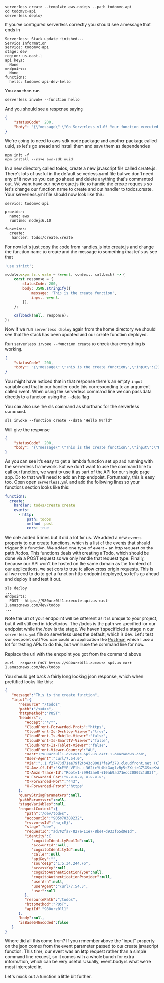```shell
serverless create --template aws-nodejs --path todomvc-api
cd todomvc-api
serverless deploy
```

If you've configured serverless correctly you should see a message that ends in
```
Serverless: Stack update finished...
Service Information
service: todomvc-api
stage: dev
region: us-east-1
api keys:
  None
endpoints:
  None
functions:
  hello: todomvc-api-dev-hello
```

You can then run

```shell
serverless invoke --function hello
```

And you should see a response saying
```json
{
    "statusCode": 200,
    "body": "{\"message\":\"Go Serverless v1.0! Your function executed successfully!\",\"input\":{}}"
}
```

We're going to need to aws-sdk node package and another package called uuid, so let's go ahead and install them and save them as dependencies 

```shell 
npm init -f
npm install --save aws-sdk uuid
```

In a new directory called todos, create a new javascript file called create.js.
There's lots of useful in the default serverless.yaml file but we don't need any of it now so you can go ahead and delete anything that's commented out.
We want have our new create.js file to handle the create requests so let's change our function name to create and our handler to todos.create. Your serverless.yml file should now look like this:
```
service: todomvc-api

provider:
  name: aws
  runtime: nodejs6.10

functions:
  create:
   handler: todos/create.create
```

For now let's just copy the code from handles.js into create.js and change the function name to create and the message to something that let's us see that 
```javascript
'use strict';

module.exports.create = (event, context, callback) => {
    const response = {
        statusCode: 200,
        body: JSON.stringify({
            message: 'This is the create function',
            input: event,
        }),
    };

    callback(null, response);
};
```
Now if we run `serverless deploy` again from the home directory we should see that the stack has been updated and our create function deployed.

Run `serverless invoke --function create` to check that everything is working.
```json
{
    "statusCode": 200,
    "body": "{\"message\":\"This is the create function\",\"input\":{}}"
}
```
You might have noticed that in that response there's an empty `input` variable and that in our handler code this corresponding to an argument called event.
When using the serverless command line we can pass data directly to a function using the --data flag

You can also use the sls command as shorthand for the serverless command.

```shell
sls invoke --function create --data "Hello World"
```
Will give the response
```json
{
    "statusCode": 200,
    "body": "{\"message\":\"This is the create function\",\"input\":\"Hello World\"}"
}
```
As you can see it's easy to get a lambda function set up and running with the serverless framework. But we don't want to use the command line to call our function, we want to use it as part of the API for our single page app. Do to that we'll need to add an http endpoint. Fortunately, this is easy too. Open open `serverless.yml` and add the following lines so your functions section looks like this:
```yaml
functions:
  create:
    handler: todos/create.create
    events:
      - http:
          path: todos
          method: post
          cors: true
```
We only added 5 lines but it did a lot for us. We added a new `events` property to our create functions, which is a list of the events that should trigger this function.
We added one type of event - an http request on the path /todos. This functions deals with creating a Todo, which should be done via a POST request so we only handle that request type. Finally, because our API won't be hosted on the same domain as the frontend of our applications, we set cors to true to allow cross origin requests.
This is all we need to do to get a function http endpoint deployed, so let's go ahead and deploy it and test it out.

```shell
sls deploy 
...
endpoints:
  POST - https://980urz0ll1.execute-api.us-east-1.amazonaws.com/dev/todos
...
```
Note the url of your endpoiint will be different as it is unique to your project, but it will still end in /dev/todos. The /todos is the path we specified for our endpoint while the /dev is the stage. We haven't specificied a stage in our `serverless.yml` file so serverless uses the default, which is dev.
Let's test our endpoint out! You can could an application like [Postman](https://www.getpostman.com/) which I use a lot for testing APIs to do this, but we'll use the command line for now. 

Replace the url with the endpoint you got from the command above
```shell
curl --request POST https://980urz0ll1.execute-api.us-east-1.amazonaws.com/dev/todos
```

You should get back a fairly long looking json response, which when prettified looks like this:
```json
{  
   "message":"This is the create function",
   "input":{  
      "resource":"/todos",
      "path":"/todos",
      "httpMethod":"POST",
      "headers":{  
         "Accept":"*/*",
         "CloudFront-Forwarded-Proto":"https",
         "CloudFront-Is-Desktop-Viewer":"true",
         "CloudFront-Is-Mobile-Viewer":"false",
         "CloudFront-Is-SmartTV-Viewer":"false",
         "CloudFront-Is-Tablet-Viewer":"false",
         "CloudFront-Viewer-Country":"AU",
         "Host":"980urz0ll1.execute-api.us-east-1.amazonaws.com",
         "User-Agent":"curl/7.54.0",
         "Via":"1.1 f27473d71ae79f24b43c80017fa9f378.cloudfront.net (CloudFront)",
         "X-Amz-Cf-Id":"KnEYELVFlb-u_362icYLObkGaglzBp5tZXiirGZSGSxeKsQiqhC1lA==",
         "X-Amzn-Trace-Id":"Root=1-59943ae0-610ab9ad71ecc20802c4d83f",
         "X-Forwarded-For":"x.x.x.x, x.x.x.x",
         "X-Forwarded-Port":"443",
         "X-Forwarded-Proto":"https"
      },
      "queryStringParameters":null,
      "pathParameters":null,
      "stageVariables":null,
      "requestContext":{  
         "path":"/dev/todos",
         "accountId":"905970388232",
         "resourceId":"hajs5j",
         "stage":"dev",
         "requestId":"ad792fa7-827e-11e7-8be4-d933f65d0e1d",
         "identity":{  
            "cognitoIdentityPoolId":null,
            "accountId":null,
            "cognitoIdentityId":null,
            "caller":null,
            "apiKey":"",
            "sourceIp":"175.34.244.76",
            "accessKey":null,
            "cognitoAuthenticationType":null,
            "cognitoAuthenticationProvider":null,
            "userArn":null,
            "userAgent":"curl/7.54.0",
            "user":null
         },
         "resourcePath":"/todos",
         "httpMethod":"POST",
         "apiId":"980urz0ll1"
      },
      "body":null,
      "isBase64Encoded":false
   }
}
```
Where did all this come from? If you remember above the "input" property on the json comes from the event parameter passed to our create javascript function. This time, our event was an http request rather than a simple command line request, so it comes with a whole bunch for extra information, which can be very useful.
Usually, event.body is what we're most interested in.

Let's mock out a function a little bit further.
